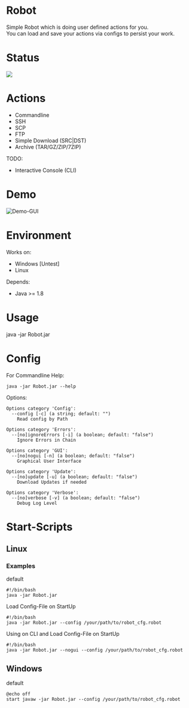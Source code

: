 # Robot

Simple Robot which is doing user defined actions for you. <br>
You can load and save your actions via configs to persist your work.

# Status
![](https://github.com/fo0/Robot/workflows/Build/badge.svg)

# Actions

* Commandline
* SSH
* SCP
* FTP
* Simple Download (SRC|DST)
* Archive (TAR/GZ/ZIP/7ZIP)

TODO:

* Interactive Console (CLI)


# Demo
![Demo-GUI](https://github.com/fo0/Robot/blob/master/Robot/files/demo-gui-v0-7-3.gif)

# Environment
Works on:
  - Windows [Untest]
  - Linux
  
Depends:
  - Java >= 1.8

# Usage

  java -jar Robot.jar 
  
  
# Config
For Commandline Help:

    java -jar Robot.jar --help

Options:

    Options category 'Config':
      --config [-c] (a string; default: "")
        Read config by Path

    Options category 'Errors':
      --[no]ignoreErrors [-i] (a boolean; default: "false")
        Ignore Errors in Chain

    Options category 'GUI':
      --[no]nogui [-n] (a boolean; default: "false")
        Graphical User Interface

    Options category 'Update':
      --[no]update [-u] (a boolean; default: "false")
        Download Updates if needed

    Options category 'Verbose':
      --[no]verbose [-v] (a boolean; default: "false")
        Debug Log Level


# Start-Scripts

## Linux

### Examples
default


    #!/bin/bash
    java -jar Robot.jar

Load Config-File on StartUp


    #!/bin/bash
    java -jar Robot.jar --config /your/path/to/robot_cfg.robot

Using on CLI and Load Config-File on StartUp


    #!/bin/bash
    java -jar Robot.jar --nogui --config /your/path/to/robot_cfg.robot
    
## Windows
default

    @echo off
    start javaw -jar Robot.jar --config /your/path/to/robot_cfg.robot
